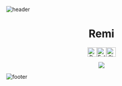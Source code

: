![header](https://github.com/hmRemi/hmRemi/assets/17689226/6387114f-4948-44ad-bbd3-61a061a0a74d)

<h1 align="center">Remi</h1>
<div align="center">
  <p>
    <!-- credits: vast -->
    <div style="display: flex; justify-content: center; align-items: center;">
      <img height="25" src="http://localhost:3001/api/visitor?username=remi" alt="Profile Views"/>
      <img height="25" src="https://img.shields.io/github/followers/hmRemi?color=000000&style=for-the-badge&logo=github&label=Followers" alt="Followers"/>
      <img height="25" src="https://img.shields.io/github/stars/hmRemi?color=000000&style=for-the-badge&logo=github&label=Stars" alt="Stars"/>
    </div>
  </p>
</div>

<p align="center">
  <img src="https://github-readme-stats.vercel.app/api/?username=hmRemi&title_color=000000&text_color=9f9f9f&show_icons=true&bg_color=00000000&hide_border=true&icon_color=000000&hide_title=true&count_private=false" />
</p>

![footer](https://github.com/hmRemi/hmRemi/assets/17689226/378b7928-829e-467d-ac4e-631195ac72f7)

